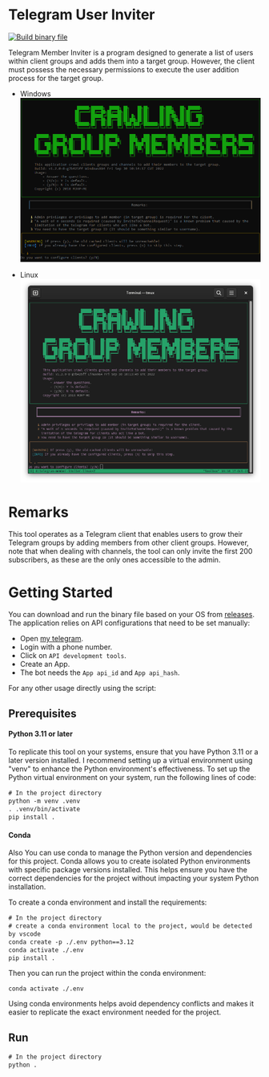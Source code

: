 # Telegram User Inviter

[![Build binary file](https://github.com/mjavadhpour/telegram-member-inviter/actions/workflows/build.yml/badge.svg)](https://github.com/mjavadhpour/telegram-member-inviter/actions/workflows/build.yml)

Telegram Member Inviter is a program designed to generate a list of users within client groups and adds them into a target group. However, the client must possess the necessary permissions to execute the user addition process for the target group.

- Windows
![Terminal Screenshot](/assets/images/next.windows.png)

- Linux
![Terminal Screenshot](/assets/images/next.linux.png)

# Remarks
This tool operates as a Telegram client that enables users to grow their Telegram groups by adding members from other client groups. However, note that when dealing with channels, the tool can only invite the first 200 subscribers, as these are the only ones accessible to the admin.

# Getting Started
You can download and run the binary file based on your OS from [releases](https://github.com/mjavadhpour/telegram-member-inviter/releases/latest).
The application relies on API configurations that need to be set manually:
- Open [my telegram](https://my.telegram.org/).
- Login with a phone number.
- Click on `API development tools`.
- Create an App.
- The bot needs the `App api_id` and `App api_hash`.

For any other usage directly using the script:
## Prerequisites

#### Python 3.11 or later
To replicate this tool on your systems, ensure that you have Python 3.11 or a later version installed. I recommend setting up a virtual environment using "venv" to enhance the Python environment's effectiveness.
To set up the Python virtual environment on your system, run the following lines of code:
```shell
# In the project directory
python -m venv .venv
. .venv/bin/activate 
pip install .
```

#### Conda
Also You can use conda to manage the Python version and dependencies for this project. Conda allows you to create isolated Python environments with specific package versions installed. This helps ensure you have the correct dependencies for the project without impacting your system Python installation.

To create a conda environment and install the requirements:

```shell
# In the project directory
# create a conda environment local to the project, would be detected by vscode
conda create -p ./.env python==3.12
conda activate ./.env
pip install .
```
Then you can run the project within the conda environment:

```shell
conda activate ./.env
```
Using conda environments helps avoid dependency conflicts and makes it easier to replicate the exact environment needed for the project.

## Run
```shell
# In the project directory
python .
```
